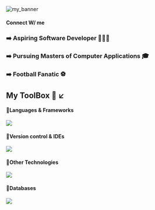 <img src="https://user-images.githubusercontent.com/78366601/201510476-b09f0127-7b66-43c6-866c-8e41d28a64c5.gif" align="center" alt="my_banner"/>

<div>
  <h4>Connect W/ me</h4>
</div>
<div>
  <h3> ➡️ Aspiring Software Developer 👨🏻‍💻 </h3>
  <h3> ➡️ Pursuing Masters of Computer Applications 🎓 </h3>
  <h3> ➡️ Football Fanatic ⚽ </h3>
</div>
<div>
  <h2>My ToolBox 🧰 ↙️ </h2>
  <h4>🔘Languages & Frameworks</h4>
  <p align="left">
    <a href="https://skillicons.dev">
      <img src="https://skillicons.dev/icons?i=python,django,html,css"/>
    </a>
  </p>
  <h4>🔘Version control & IDEs</h4>
    <p align="left">
    <a href="https://skillicons.dev">
      <img src="https://skillicons.dev/icons?i=git,github,vscode"/>
    </a>
  </p>
  <h4>🔘Other Technologies </h4>
    <p align="left">
    <a href="https://skillicons.dev">
      <img src="https://skillicons.dev/icons?i=gcp,heroku,"/>
    </a>
  </p>
    <h4>🔘Databases</h4>
    <p align="left">
    <a href="https://skillicons.dev">
      <img src="https://skillicons.dev/icons?i=sqlite,mysql"/>
    </a>
  </p>
